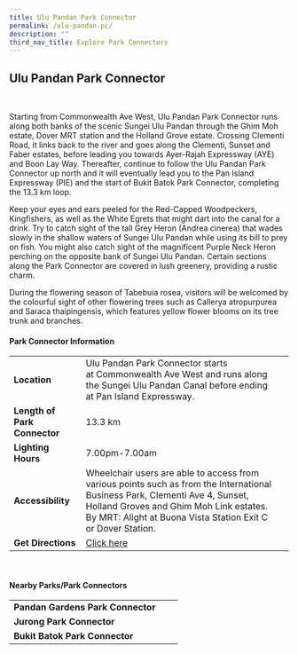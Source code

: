 ```yaml
---
title: Ulu Pandan Park Connector
permalink: /ulu-pandan-pc/
description: ""
third_nav_title: Explore Park Connectors
---
```

## Ulu Pandan Park Connector

<br>

Starting from Commonwealth Ave West, Ulu Pandan Park Connector runs along both banks of the scenic Sungei Ulu Pandan through the Ghim Moh estate, Dover MRT station and the Holland Grove estate. Crossing Clementi Road, it links back to the river and goes along the Clementi, Sunset and Faber estates, before leading you towards Ayer-Rajah Expressway (AYE) and Boon Lay Way. Thereafter, continue to follow the Ulu Pandan Park Connector up north and it will eventually lead you to the Pan Island Expressway (PIE) and the start of Bukit Batok Park Connector, completing the 13.3 km loop.

Keep your eyes and ears peeled for the Red-Capped Woodpeckers, Kingfishers, as well as the White Egrets that might dart into the canal for a drink. Try to catch sight of the tall Grey Heron (Andrea cinerea) that wades slowly in the shallow waters of Sungei Ulu Pandan while using its bill to prey on fish. You might also catch sight of the magnificent Purple Neck Heron perching on the opposite bank of Sungei Ulu Pandan. Certain sections along the Park Connector are covered in lush greenery, providing a rustic charm.

During the flowering season of Tabebuia rosea, visitors will be welcomed by the colourful sight of other flowering trees such as Callerya atropurpurea and Saraca thaipingensis, which features yellow flower blooms on its tree trunk and branches.


#### Park Connector Information

|  |  |  |
| -------- | -------- | -------- |
| **Location** | Ulu Pandan Park Connector starts at&nbsp;Commonwealth Ave West&nbsp;and runs along the&nbsp;Sungei Ulu Pandan Canal&nbsp;before ending at&nbsp;Pan Island Expressway. |  |
| **Length of Park Connector** | 13.3 km|  |
| **Lighting Hours** | 7.00pm-7.00am | |
| **Accessibility** | Wheelchair users are able to access from various points such as from the International Business Park, Clementi Ave 4, Sunset, Holland Groves and Ghim Moh Link estates. By MRT: Alight at Buona Vista Station Exit C or Dover Station. | |
| **Get Directions** | [Click here](https://www.onemap.gov.sg/v2/?lat=1.32326153408621&amp;lng=103.760647623201) | |

<br>

#### Nearby Parks/Park Connectors

|   |  |  |
| -------- | -------- | -------- |
| **Pandan Gardens Park Connector** |  | |
| **Jurong Park Connector** |  | |
| **Bukit Batok Park Connector** |  | |